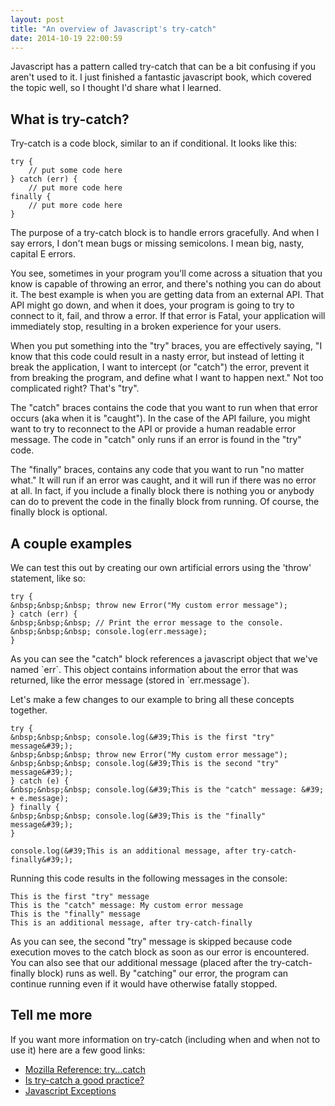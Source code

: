 ```yaml
---
layout: post
title: "An overview of Javascript's try-catch"
date: 2014-10-19 22:00:59
---
```


Javascript has a pattern called try-catch that can be a bit confusing if you aren't used to it. I just finished a fantastic javascript book, which covered the topic well, so I thought I'd share what I learned.

## What is try-catch?

Try-catch is a code block, similar to an if conditional. It looks like this:

    try {
        // put some code here
    } catch (err) {
        // put more code here
    finally {
        // put more code here
    }

The purpose of a try-catch block is to handle errors gracefully. And when I say errors, I don't mean bugs or missing semicolons. I mean big, nasty, capital E errors.

You see, sometimes in your program you'll come across a situation that you know is capable of throwing an error, and there's nothing you can do about it. The best example is when you are getting data from an external API. That API might go down, and when it does, your program is going to try to connect to it, fail, and throw a error. If that error is Fatal, your application will immediately stop, resulting in a broken experience for your users.

When you put something into the "try" braces, you are effectively saying, "I know that this code could result in a nasty error, but instead of letting it break the application, I want to intercept (or "catch") the error, prevent it from breaking the program, and define what I want to happen next." Not too complicated right? That's "try".

The "catch" braces contains the code that you want to run when that error occurs (aka when it is "caught"). In the case of the API failure, you might want to try to reconnect to the API or provide a human readable error message. The code in "catch" only runs if an error is found in the "try" code.

The "finally" braces, contains any code that you want to run "no matter what." It will run if an error was caught, and it will run if there was no error at all. In fact, if you include a finally block there is nothing you or anybody can do to prevent the code in the finally block from running. Of course, the finally block is optional.

## A couple examples

We can test this out by creating our own artificial errors using the 'throw' statement, like so:

    try {
    &nbsp;&nbsp;&nbsp; throw new Error("My custom error message");
    } catch (err) {
    &nbsp;&nbsp;&nbsp; // Print the error message to the console.
    &nbsp;&nbsp;&nbsp; console.log(err.message);
    }

As you can see the "catch" block references a javascript object that we've named \`err\`. This object contains information about the error that was returned, like the error message (stored in \`err.message\`).

Let's make a few changes to our example to bring all these concepts together.

    try {
    &nbsp;&nbsp;&nbsp; console.log(&#39;This is the first "try" message&#39;);
    &nbsp;&nbsp;&nbsp; throw new Error("My custom error message");
    &nbsp;&nbsp;&nbsp; console.log(&#39;This is the second "try" message&#39;);
    } catch (e) {
    &nbsp;&nbsp;&nbsp; console.log(&#39;This is the "catch" message: &#39; + e.message);
    } finally {
    &nbsp;&nbsp;&nbsp; console.log(&#39;This is the "finally" message&#39;);
    }
    
    console.log(&#39;This is an additional message, after try-catch-finally&#39;);

Running this code results in the following messages in the console:

    This is the first "try" message
    This is the "catch" message: My custom error message
    This is the "finally" message
    This is an additional message, after try-catch-finally

As you can see, the second "try" message is skipped because code execution moves to the catch block as soon as our error is encountered. You can also see that our additional message (placed after the try-catch-finally block) runs as well. By "catching" our error, the program can continue running even if it would have otherwise fatally stopped.

## Tell me more

If you want more information on try-catch (including when and when not to use it) here are a few good links:

*   [Mozilla Reference: try...catch][1]
*   [Is try-catch a good practice?][2]
*   [Javascript Exceptions][3]

 [1]: https://developer.mozilla.org/en-US/docs/Web/JavaScript/Reference/Statements/try...catch
 [2]: http://programmers.stackexchange.com/questions/144326/try-catch-in-javascript-isnt-it-a-good-practice
 [3]: http://javascript.info/tutorial/exceptions